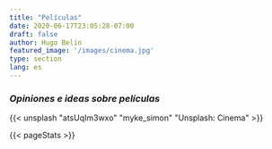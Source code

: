 ```yaml
---
title: "Películas"
date: 2020-06-17T23:05:28-07:00
draft: false
author: Hugo Belin
featured_image: '/images/cinema.jpg'
type: section
lang: es
---
```


### *Opiniones e ideas sobre películas* ###

{{< unsplash "atsUqIm3wxo" "myke_simon" "Unsplash: Cinema" >}}

{{< pageStats >}}
